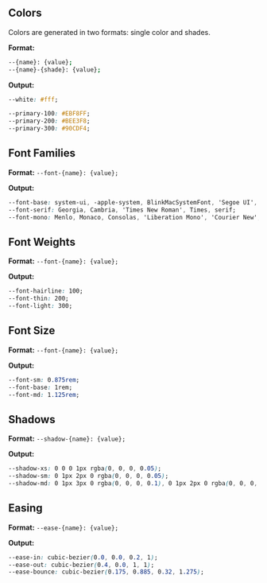 ## Colors

Colors are generated in two formats: single color and shades.

**Format:**
```bash
--{name}: {value};
--{name}-{shade}: {value};
```

**Output:**
```css
--white: #fff;

--primary-100: #EBF8FF;
--primary-200: #BEE3F8;
--primary-300: #90CDF4;
```

## Font Families

**Format:** `--font-{name}: {value};`

**Output:**
```css
--font-base: system-ui, -apple-system, BlinkMacSystemFont, 'Segoe UI', Roboto, Oxygen, Ubuntu, Cantarell, 'Open Sans', 'Helvetica Neue', sans-serif;
--font-serif: Georgia, Cambria, 'Times New Roman', Times, serif;
--font-mono: Menlo, Monaco, Consolas, 'Liberation Mono', 'Courier New', monospace;
```

## Font Weights

**Format:** `--font-{name}: {value};`

**Output:**
```css
--font-hairline: 100;
--font-thin: 200;
--font-light: 300;
```

## Font Size

**Format:** `--font-{name}: {value};`

**Output:**
```css
--font-sm: 0.875rem;
--font-base: 1rem;
--font-md: 1.125rem;
```

## Shadows

**Format:** `--shadow-{name}: {value};`

**Output:**
```css
--shadow-xs: 0 0 0 1px rgba(0, 0, 0, 0.05);
--shadow-sm: 0 1px 2px 0 rgba(0, 0, 0, 0.05);
--shadow-md: 0 1px 3px 0 rgba(0, 0, 0, 0.1), 0 1px 2px 0 rgba(0, 0, 0, 0.06);
```

## Easing

**Format:** `--ease-{name}: {value};`

**Output:**
```css
--ease-in: cubic-bezier(0.0, 0.0, 0.2, 1);
--ease-out: cubic-bezier(0.4, 0.0, 1, 1);
--ease-bounce: cubic-bezier(0.175, 0.885, 0.32, 1.275);
```